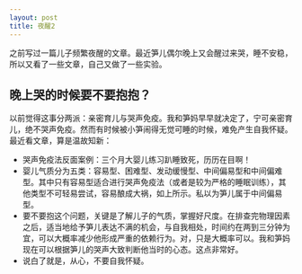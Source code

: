 ```yaml
---
layout: post
title: 夜醒2
---
```


之前写过一篇儿子频繁夜醒的文章。最近笋儿偶尔晚上又会醒过来哭，睡不安稳，所以又看了一些文章，自己又做了一些实验。

## 晚上哭的时候要不要抱抱？

以前觉得这事分两派：亲密育儿与哭声免疫。我和笋妈早早就决定了，宁可亲密育儿，绝不哭声免疫。然而有时候被小笋闹得无觉可睡的时候，难免产生自我怀疑。最近看文章，算是温故知新：

* 哭声免疫法反面案例：三个月大婴儿练习趴睡致死，历历在目啊！
* 婴儿气质分为五类：容易型、困难型、发动缓慢型、中间偏易型和中间偏难型。其中只有容易型适合进行哭声免疫法（或者是较为严格的睡眠训练），其他类型不可轻易尝试，容易酿成大祸，如上所示。私以为笋儿属于中间偏易型。
* 要不要抱这个问题，关键是了解儿子的气质，掌握好尺度。在排查完物理因素之后，适当地给予笋儿表达不满的机会，与自我相处，时间约在两到三分钟为宜，可以大概率减少他形成严重的依赖行为。对，只是大概率可以。我和笋妈现在可以根据笋儿的哭声大致判断他当时的心态。这点非常好。
* 说白了就是，从心，不要自我怀疑。